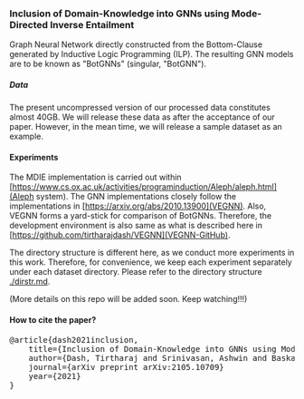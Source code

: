 ### Inclusion of Domain-Knowledge into GNNs using Mode-Directed Inverse Entailment

Graph Neural Network directly constructed from the Bottom-Clause generated by Inductive Logic Programming (ILP). The resulting GNN models are to be known as "BotGNNs" (singular, "BotGNN").

##### Data

The present uncompressed version of our processed data constitutes almost 40GB. We will release these data as after the acceptance of our paper. However, in the mean time, we will release a sample dataset as an example.


#### Experiments

The MDIE implementation is carried out within [https://www.cs.ox.ac.uk/activities/programinduction/Aleph/aleph.html](Aleph system).
The GNN implementations closely follow the implementations in [https://arxiv.org/abs/2010.13900](VEGNN). Also, VEGNN forms a yard-stick for comparison of BotGNNs. Therefore, the development environment is also same as what is described here in [https://github.com/tirtharajdash/VEGNN](VEGNN-GitHub).

The directory structure is different here, as we conduct more experiments in this work. Therefore, for convenience, we keep each experiment separately under each dataset directory. Please refer to the directory structure [./dirstr.md](here).

(More details on this repo will be added soon. Keep watching!!!)


#### How to cite the paper?

<pre>
@article{dash2021inclusion,
	title={Inclusion of Domain-Knowledge into GNNs using Mode-Directed Inverse Entailment}, 
	author={Dash, Tirtharaj and Srinivasan, Ashwin and Baskar, A},
	journal={arXiv preprint arXiv:2105.10709}
	year={2021}
}
</pre>
